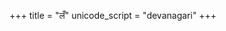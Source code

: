 +++
title = "लँ"
unicode_script = "devanagari"
+++

<div class="spreadsheet" src="../la.toml" fullHeightWithRowsPerScreen=8> </div>  

